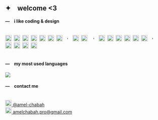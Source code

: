 <div>
  <h2>✦&ensp;&ensp;welcome <3</h2>
<div>
  <h4>―&ensp;&ensp;i like coding & design</h4>
  <br>
  <img height="20" src="https://cdn.jsdelivr.net/gh/devicons/devicon/icons/javascript/javascript-plain.svg" />&ensp;<img src="https://cdn.jsdelivr.net/gh/devicons/devicon/icons/nextjs/nextjs-original.svg" height="20" />&ensp;<img height="20" src="https://cdn.jsdelivr.net/gh/devicons/devicon/icons/react/react-original.svg" />&ensp;<img height="20px" src="https://cdn.jsdelivr.net/gh/devicons/devicon/icons/sass/sass-original.svg" />&ensp;<img height="20px" src="https://cdn.jsdelivr.net/gh/devicons/devicon@latest/icons/threejs/threejs-original.svg" />&ensp;<img height="20" src="https://cdn.jsdelivr.net/gh/devicons/devicon/icons/jquery/jquery-plain.svg" />&ensp;<img height="20" src="https://cdn.jsdelivr.net/gh/devicons/devicon/icons/bootstrap/bootstrap-plain.svg" />&ensp;&ensp;'&ensp;&ensp;<img height="20" src="https://cdn.jsdelivr.net/gh/devicons/devicon/icons/php/php-plain.svg" />&ensp;<img height="20" src="https://cdn.jsdelivr.net/gh/devicons/devicon@latest/icons/mysql/mysql-original.svg" />
&ensp;&ensp;'&ensp;&ensp;<img height="20" src="https://cdn.jsdelivr.net/gh/devicons/devicon/icons/git/git-plain.svg" />&ensp;<img height="20" src="https://cdn.jsdelivr.net/gh/devicons/devicon/icons/linux/linux-original.svg" />&ensp;<img height="20" src="https://cdn.jsdelivr.net/gh/devicons/devicon/icons/vscode/vscode-original.svg" />&ensp;<img height="20" src="https://cdn.jsdelivr.net/gh/devicons/devicon/icons/wordpress/wordpress-plain.svg" />&ensp;<img height="20" src="https://cdn.jsdelivr.net/gh/devicons/devicon/icons/jira/jira-original.svg" />&ensp;<img height="20" src="https://cdn.jsdelivr.net/gh/devicons/devicon/icons/confluence/confluence-original.svg" />&ensp;&ensp;'&ensp;&ensp;<img height="20" src="https://cdn.jsdelivr.net/gh/devicons/devicon/icons/figma/figma-original.svg" />&ensp;<img height="20" src="https://upload.wikimedia.org/wikipedia/commons/thumb/a/af/Adobe_Photoshop_CC_icon.svg/1051px-Adobe_Photoshop_CC_icon.svg.png" />&ensp;<img height="20" src="https://upload.wikimedia.org/wikipedia/commons/thumb/f/fb/Adobe_Illustrator_CC_icon.svg/2101px-Adobe_Illustrator_CC_icon.svg.png" />&ensp;<img height="20" src="https://upload.wikimedia.org/wikipedia/commons/thumb/4/48/Adobe_InDesign_CC_icon.svg/2101px-Adobe_InDesign_CC_icon.svg.png" />
  </div>
  <br>
  <h4>―&ensp;&ensp;my most used languages</h4><img src="https://github-readme-stats.vercel.app/api/top-langs?username=amelchabah&layout=compact&hide_title=true&hide_border=true&theme=github_dark"/>

  <h4>―&ensp;&ensp;contact me</h4><br><a href="https://www.linkedin.com/in/amel-chabah/" title="my linkedin" target="_blank"><img height="20" src="https://cdn.jsdelivr.net/gh/devicons/devicon/icons/linkedin/linkedin-original.svg" />  @amel-chabah
</a><br><a href="mailto:amelchabah.pro@gmail.com" title="my mail" target="_blank"><img height="20" width="20" src="https://upload.wikimedia.org/wikipedia/commons/thumb/7/7e/Gmail_icon_%282020%29.svg/512px-Gmail_icon_%282020%29.svg.png" />  amelchabah.pro@gmail.com</a>
</div>
